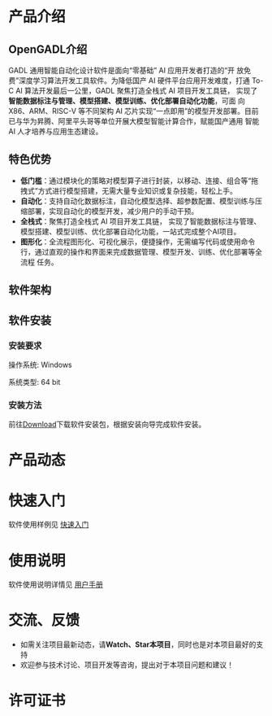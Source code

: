 # 产品介绍

## OpenGADL介绍

GADL 通用智能自动化设计软件是面向“零基础” AI 应用开发者打造的“开 放免费”深度学习算法开发工具软件。为降低国产 AI 硬件平台应用开发难度，打通 To-C AI 算法开发最后一公里，GADL 聚焦打造全栈式 AI 项目开发工具链， 实现了**智能数据标注与管理、模型搭建、模型训练、优化部署自动化功能**，可面 向 X86、ARM、RISC-V 等不同架构 AI 芯片实现“一点即用”的模型开发部署。目前已与华为昇腾、阿里平头哥等单位开展大模型智能计算合作，赋能国产通用 智能 AI 人才培养与应用生态建设。

## 特色优势

- **低门槛**：通过模块化的策略对模型算子进行封装，以移动、连接、组合等“拖拽式”方式进行模型搭建，无需大量专业知识或复杂技能，轻松上手。
- **自动化**：支持自动化数据标注，自动化模型选择、超参数配置、模型训练与压缩部署，实现自动化的模型开发，减少用户的手动干预。
- **全栈式**：聚焦打造全栈式 AI 项目开发工具链， 实现了智能数据标注与管理、模型搭建、模型训练、优化部署自动化功能，一站式完成整个AI项目。
- **图形化**：全流程图形化、可视化展示，便捷操作，无需编写代码或使用命令行，通过直观的操作和界面来完成数据管理、模型开发、训练、优化部署等全流程      任务。

## 软件架构



## 软件安装

### 安装要求

操作系统: Windows 

系统类型: 64 bit

### 安装方法

前往[Download](http://gadl.com.cn/#/home)下载软件安装包，根据安装向导完成软件安装。

# 产品动态



# 快速入门

软件使用样例见 [快速入门](doc/快速入门.md)

# 使用说明

软件使用说明详情见 [用户手册](doc/用户手册.md)

# 交流、反馈

- 如需关注项目最新动态，请**Watch、Star本项目**，同时也是对本项目最好的支持
- 欢迎参与技术讨论、项目开发等咨询，提出对于本项目问题和建议！

# 许可证书

